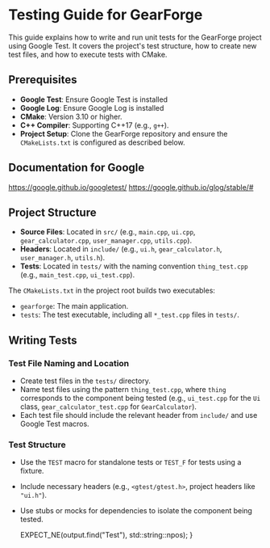 # Testing Guide for GearForge

This guide explains how to write and run unit tests for the GearForge project using Google Test. 
It covers the project's test structure, how to create new test files, and how to execute tests with CMake.

## Prerequisites

- **Google Test**: Ensure Google Test is installed
- **Google Log**: Ensure Google Log is installed
- **CMake**: Version 3.10 or higher.
- **C++ Compiler**: Supporting C++17 (e.g., `g++`).
- **Project Setup**: Clone the GearForge repository and ensure the `CMakeLists.txt` is configured as described below.

## Documentation for Google

https://google.github.io/googletest/
https://google.github.io/glog/stable/#

## Project Structure

- **Source Files**: Located in `src/` (e.g., `main.cpp`, `ui.cpp`, `gear_calculator.cpp`, `user_manager.cpp`, `utils.cpp`).
- **Headers**: Located in `include/` (e.g., `ui.h`, `gear_calculator.h`, `user_manager.h`, `utils.h`).
- **Tests**: Located in `tests/` with the naming convention `thing_test.cpp` (e.g., `main_test.cpp`, `ui_test.cpp`).

The `CMakeLists.txt` in the project root builds two executables:
- `gearforge`: The main application.
- `tests`: The test executable, including all `*_test.cpp` files in `tests/`.

## Writing Tests

### Test File Naming and Location
- Create test files in the `tests/` directory.
- Name test files using the pattern `thing_test.cpp`, where `thing` corresponds to the component being tested 
  (e.g., `ui_test.cpp` for the `Ui` class, `gear_calculator_test.cpp` for `GearCalculator`).
- Each test file should include the relevant header from `include/` and use Google Test macros.

### Test Structure
- Use the `TEST` macro for standalone tests or `TEST_F` for tests using a fixture.
- Include necessary headers (e.g., `<gtest/gtest.h>`, project headers like `"ui.h"`).
- Use stubs or mocks for dependencies to isolate the component being tested.


    EXPECT_NE(output.find("Test"), std::string::npos);
}
